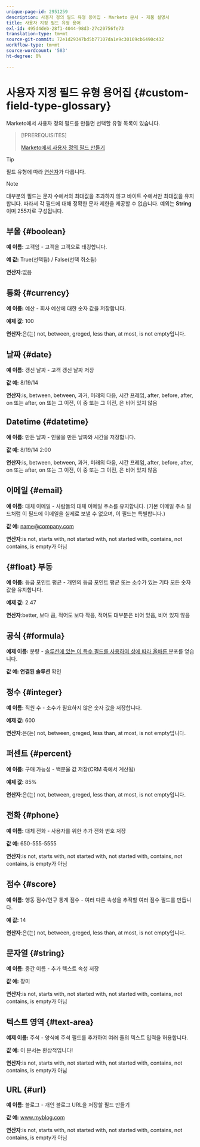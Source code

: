 ```yaml
---
unique-page-id: 2951259
description: 사용자 정의 필드 유형 용어집 - Marketo 문서 - 제품 설명서
title: 사용자 지정 필드 유형 용어
exl-id: 495d4deb-28f1-4044-98d3-27c20756fe73
translation-type: tm+mt
source-git-commit: 72e1d29347bd5b77107da1e9c30169cb6490c432
workflow-type: tm+mt
source-wordcount: '583'
ht-degree: 0%

---
```


# 사용자 지정 필드 유형 용어집 {#custom-field-type-glossary}

Marketo에서 사용자 정의 필드를 만들면 선택할 유형 목록이 있습니다.

>[!PREREQUISITES]
>
>[Marketo에서 사용자 정의 필드 만들기](/help/marketo/product-docs/administration/field-management/create-a-custom-field-in-marketo.md)

>[!TIP]
>
>필드 유형에 따라 [연산자](/help/marketo/product-docs/core-marketo-concepts/smart-lists-and-static-lists/creating-a-smart-list/smart-list-filter-operators-glossary.md)가 다릅니다.

>[!NOTE]
>
>대부분의 필드는 문자 수에서의 최대값을 초과하지 않고 바이트 수에서만 최대값을 유지합니다. 따라서 각 필드에 대해 정확한 문자 제한을 제공할 수 없습니다. 예외는 **String**&#x200B;이며 255자로 구성됩니다.

## 부울 {#boolean}

**예 이름:** 고객임 - 고객을 고객으로 태깅합니다.

**예 값:** True(선택됨) / False(선택 취소됨)

**연산자**:없음

## 통화 {#currency}

**예 이름:** 예산 - 회사 예산에 대한 숫자 값을 저장합니다.

**예제 값:** 100

**연산자**:은(는) not, between, greged, less than, at most, is not empty입니다.

## 날짜 {#date}

**예 이름:** 갱신 날짜 - 고객 갱신 날짜 저장

**값 예:** 8/19/14

**연산자**:is, between, between, 과거, 미래의 다음, 시간 프레임, after, before, after, on 또는 after, on 또는 그 이전, 이 중 또는 그 이전, 은 비어 있지 않음

## Datetime {#datetime}

**예 이름:** 만든 날짜 - 인물을 만든 날짜와 시간을 저장합니다.

**값 예:** 8/19/14 2:00

**연산자**:is, between, between, 과거, 미래의 다음, 시간 프레임, after, before, after, on 또는 after, on 또는 그 이전, 이 중 또는 그 이전, 은 비어 있지 않음

## 이메일 {#email}

**예 이름:** 대체 이메일 - 사람들의 대체 이메일 주소를 유지합니다. (기본 이메일 주소 필드처럼 이 필드에 이메일을 실제로 보낼 수 없으며, 이 필드는 특별합니다.)

**값 예:** name@company.com

**연산자**:is not, starts with, not started with, not started with, contains, not contains, is empty가 아님

## {#float} 부동

**예 이름:** 등급 포인트 평균 - 개인의 등급 포인트 평균 또는 소수가 있는 기타 모든 숫자 값을 유지합니다.

**예제 값:** 2.47

**연산자**:better, 보다 큼, 적어도 보다 작음, 적어도 대부분은 비어 있음, 비어 있지 않음

## 공식 {#formula}

**예제 이름:** 분량 -  [솔루션에 있는 이 특수 필드를 사용하여 성에 따라 올바른 ](/help/marketo/product-docs/administration/field-management/create-and-use-a-concatenated-string-formula-field.md) 분포를 얻습니다.

**값 예: 연결된 솔루션** 확인

## 정수 {#integer}

**예 이름:** 직원 수 - 소수가 필요하지 않은 숫자 값을 저장합니다.

**예제 값:** 600

**연산자**:은(는) not, between, greged, less than, at most, is not empty입니다.

## 퍼센트 {#percent}

**예 이름:** 구매 가능성 - 백분율 값 저장(CRM 측에서 계산됨)

**예제 값:** 85%

**연산자**:은(는) not, between, greged, less than, at most, is not empty입니다.

## 전화 {#phone}

**예 이름:** 대체 전화 - 사용자를 위한 추가 전화 번호 저장

**값 예:** 650-555-5555

**연산자**:is not, starts with, not started with, not started with, contains, not contains, is empty가 아님

## 점수 {#score}

**예 이름:** 행동 점수/인구 통계 점수 - 여러 다른 속성을 추적할 여러 점수 필드를 만듭니다.

**예 값:** 14

**연산자**:은(는) not, between, greged, less than, at most, is not empty입니다.

## 문자열 {#string}

**예 이름:** 중간 이름 - 추가 텍스트 속성 저장

**값 예:** 장미

**연산자**:is not, starts with, not started with, not started with, contains, not contains, is empty가 아님

## 텍스트 영역 {#text-area}

**예제 이름:** 주석 - 양식에 주석 필드를 추가하여 여러 줄의 텍스트 입력을 허용합니다.

**값 예:** 이 문서는 환상적입니다!

**연산자**:is not, starts with, not started with, not started with, contains, not contains, is empty가 아님

## URL {#url}

**예 이름:** 블로그 - 개인 블로그 URL을 저장할 필드 만들기

**값 예:** www.myblog.com

**연산자**:is not, starts with, not started with, not started with, contains, not contains, is empty가 아님

